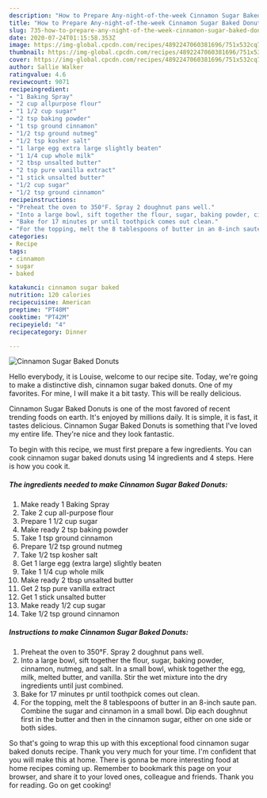 ```yaml
---
description: "How to Prepare Any-night-of-the-week Cinnamon Sugar Baked Donuts"
title: "How to Prepare Any-night-of-the-week Cinnamon Sugar Baked Donuts"
slug: 735-how-to-prepare-any-night-of-the-week-cinnamon-sugar-baked-donuts
date: 2020-07-24T01:15:58.353Z
image: https://img-global.cpcdn.com/recipes/4892247060381696/751x532cq70/cinnamon-sugar-baked-donuts-recipe-main-photo.jpg
thumbnail: https://img-global.cpcdn.com/recipes/4892247060381696/751x532cq70/cinnamon-sugar-baked-donuts-recipe-main-photo.jpg
cover: https://img-global.cpcdn.com/recipes/4892247060381696/751x532cq70/cinnamon-sugar-baked-donuts-recipe-main-photo.jpg
author: Sallie Walker
ratingvalue: 4.6
reviewcount: 9071
recipeingredient:
- "1 Baking Spray"
- "2 cup allpurpose flour"
- "1 1/2 cup sugar"
- "2 tsp baking powder"
- "1 tsp ground cinnamon"
- "1/2 tsp ground nutmeg"
- "1/2 tsp kosher salt"
- "1 large egg extra large slightly beaten"
- "1 1/4 cup whole milk"
- "2 tbsp unsalted butter"
- "2 tsp pure vanilla extract"
- "1 stick unsalted butter"
- "1/2 cup sugar"
- "1/2 tsp ground cinnamon"
recipeinstructions:
- "Preheat the oven to 350°F. Spray 2 doughnut pans well."
- "Into a large bowl, sift together the flour, sugar, baking powder, cinnamon, nutmeg, and salt. In a small bowl, whisk together the egg, milk, melted butter, and vanilla. Stir the wet mixture into the dry ingredients until just combined."
- "Bake for 17 minutes pr until toothpick comes out clean."
- "For the topping, melt the 8 tablespoons of butter in an 8-inch saute pan. Combine the sugar and cinnamon in a small bowl. Dip each doughnut first in the butter and then in the cinnamon sugar, either on one side or both sides."
categories:
- Recipe
tags:
- cinnamon
- sugar
- baked

katakunci: cinnamon sugar baked 
nutrition: 120 calories
recipecuisine: American
preptime: "PT40M"
cooktime: "PT42M"
recipeyield: "4"
recipecategory: Dinner

---
```



![Cinnamon Sugar Baked Donuts](https://img-global.cpcdn.com/recipes/4892247060381696/751x532cq70/cinnamon-sugar-baked-donuts-recipe-main-photo.jpg)

Hello everybody, it is Louise, welcome to our recipe site. Today, we're going to make a distinctive dish, cinnamon sugar baked donuts. One of my favorites. For mine, I will make it a bit tasty. This will be really delicious.



Cinnamon Sugar Baked Donuts is one of the most favored of recent trending foods on earth. It's enjoyed by millions daily. It is simple, it is fast, it tastes delicious. Cinnamon Sugar Baked Donuts is something that I've loved my entire life. They're nice and they look fantastic.


To begin with this recipe, we must first prepare a few ingredients. You can cook cinnamon sugar baked donuts using 14 ingredients and 4 steps. Here is how you cook it.

<!--inarticleads1-->

##### The ingredients needed to make Cinnamon Sugar Baked Donuts:

1. Make ready 1 Baking Spray
1. Take 2 cup all-purpose flour
1. Prepare 1 1/2 cup sugar
1. Make ready 2 tsp baking powder
1. Take 1 tsp ground cinnamon
1. Prepare 1/2 tsp ground nutmeg
1. Take 1/2 tsp kosher salt
1. Get 1 large egg (extra large) slightly beaten
1. Take 1 1/4 cup whole milk
1. Make ready 2 tbsp unsalted butter
1. Get 2 tsp pure vanilla extract
1. Get 1 stick unsalted butter
1. Make ready 1/2 cup sugar
1. Take 1/2 tsp ground cinnamon




<!--inarticleads2-->

##### Instructions to make Cinnamon Sugar Baked Donuts:

1. Preheat the oven to 350°F. Spray 2 doughnut pans well.
1. Into a large bowl, sift together the flour, sugar, baking powder, cinnamon, nutmeg, and salt. In a small bowl, whisk together the egg, milk, melted butter, and vanilla. Stir the wet mixture into the dry ingredients until just combined.
1. Bake for 17 minutes pr until toothpick comes out clean.
1. For the topping, melt the 8 tablespoons of butter in an 8-inch saute pan. Combine the sugar and cinnamon in a small bowl. Dip each doughnut first in the butter and then in the cinnamon sugar, either on one side or both sides.




So that's going to wrap this up with this exceptional food cinnamon sugar baked donuts recipe. Thank you very much for your time. I'm confident that you will make this at home. There is gonna be more interesting food at home recipes coming up. Remember to bookmark this page on your browser, and share it to your loved ones, colleague and friends. Thank you for reading. Go on get cooking!
